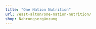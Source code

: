 ```yaml
---
title: "One Nation Nutrition"
url: /east-alton/one-nation-nutrition/
shop: Nahrungsergänzung
---
```

